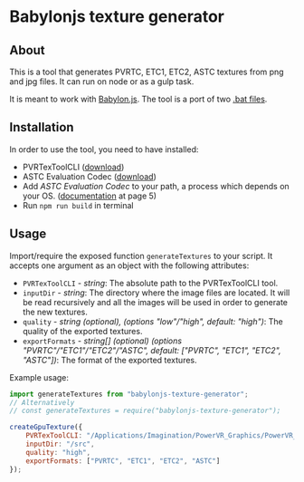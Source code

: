 # Babylonjs texture generator

## About

This is a tool that generates PVRTC, ETC1, ETC2, ASTC textures from png and jpg files. It can run on node or as a gulp task.

It is meant to work with [Babylon.js](https://github.com/BabylonJS/Babylon.js). The tool is a port of two [.bat files](https://github.com/BabylonJS/Babylon.js/tree/master/Tools/CompressedTextured).

## Installation

In order to use the tool, you need to have installed:

* PVRTexToolCLI ([download](https://community.imgtec.com/developers/powervr/installers/))
* ASTC Evaluation Codec ([download](https://github.com/ARM-software/astc-encoder/tree/master/Binary))
* Add *ASTC Evaluation Codec* to your path, a process which depends on your OS. ([documentation](http://cdn.imgtec.com/sdk-documentation/PVRTexTool.User+Manual.pdf) at page 5)
* Run `npm run build` in terminal

## Usage

Import/require the exposed function `generateTextures` to your script. It accepts one argument as an object with the following attributes:

* `PVRTexToolCLI` - *string*: The absolute path to the PVRTexToolCLI tool.
* `inputDir` - *string*: The directory where the image files are located. It will be read recursively and all the images will be used in order to generate the new textures.
* `quality` - *string (optional), (options "low"/"high", default: "high")*: The quality of the exported textures.
* `exportFormats` - *string[] (optional) (options "PVRTC"/"ETC1"/"ETC2"/"ASTC", default: ["PVRTC", "ETC1", "ETC2", "ASTC"])*: The format of the exported textures.

Example usage:
```javascript
import generateTextures from "babylonjs-texture-generator";
// Alternatively
// const generateTextures = require("babylonjs-texture-generator");

createGpuTexture({
    PVRTexToolCLI: "/Applications/Imagination/PowerVR_Graphics/PowerVR_Tools/PVRTexTool/CLI/OSX_x86/PVRTexToolCLI",
    inputDir: "/src",
    quality: "high",
    exportFormats: ["PVRTC", "ETC1", "ETC2", "ASTC"]
});
```
